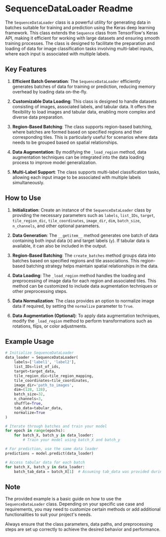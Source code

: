 # SequenceDataLoader Readme

The `SequenceDataLoader` class is a powerful utility for generating data in batches suitable for training and prediction using the Keras deep learning framework. This class extends the `Sequence` class from TensorFlow's Keras API, making it efficient for working with large datasets and ensuring smooth training processes. The class is designed to facilitate the preparation and loading of data for image classification tasks involving multi-label inputs, where each input is associated with multiple labels.

## Key Features

1. **Efficient Batch Generation**: The `SequenceDataLoader` efficiently generates batches of data for training or prediction, reducing memory overhead by loading data on-the-fly.

2. **Customizable Data Loading**: This class is designed to handle datasets consisting of images, associated labels, and tabular data. It offers the flexibility to load images and tabular data, enabling more complex and diverse data preparation.

3. **Region-Based Batching**: The class supports region-based batching, where batches are formed based on specified regions and their corresponding tiles. This is particularly useful for scenarios where data needs to be grouped based on spatial relationships.

4. **Data Augmentation**: By modifying the `_load_region` method, data augmentation techniques can be integrated into the data loading process to improve model generalization.

5. **Multi-Label Support**: The class supports multi-label classification tasks, allowing each input image to be associated with multiple labels simultaneously.

## How to Use

1. **Initialization**: Create an instance of the `SequenceDataLoader` class by providing the necessary parameters such as `labels`, `list_IDs`, `target`, `tile_region_dic`, `tile_coordinates`, `image_dir`, `dim`, `batch_size`, `n_channels`, and other optional parameters.

2. **Data Generation**: The `__getitem__` method generates one batch of data containing both input data (`X`) and target labels (`y`). If tabular data is available, it can also be included in the output.

3. **Region-Based Batching**: The `create_batches` method groups data into batches based on specified regions and tile associations. This region-based batching strategy helps maintain spatial relationships in the data.

4. **Data Loading**: The `_load_region` method handles the loading and preprocessing of image data for each region and associated tiles. This method can be customized to include data augmentation techniques or other preprocessing steps.

5. **Data Normalization**: The class provides an option to normalize image data if required, by setting the `normalize` parameter to `True`.

6. **Data Augmentation (Optional)**: To apply data augmentation techniques, modify the `_load_region` method to perform transformations such as rotations, flips, or color adjustments.

## Example Usage

```python
# Initialize SequenceDataLoader
data_loader = SequenceDataLoader(
    labels=['label1', 'label2'],
    list_IDs=list_of_ids,
    target=target_data,
    tile_region_dic=tile_region_mapping,
    tile_coordinates=tile_coordinates,
    image_dir='path_to_images',
    dim=(128, 128),
    batch_size=32,
    n_channels=3,
    shuffle=True,
    tab_data=tabular_data,
    normalize=True
)

# Iterate through batches and train your model
for epoch in range(epochs):
    for batch_X, batch_y in data_loader:
        # Train your model using batch_X and batch_y

# For prediction, use the same data loader
predictions = model.predict(data_loader)

# Access tabular data for each batch
for batch_X, batch_y in data_loader:
    batch_tab_data = batch_X[1]  # Assuming tab_data was provided during initialization
```

## Note

The provided example is a basic guide on how to use the `SequenceDataLoader` class. Depending on your specific use case and requirements, you may need to customize certain methods or add additional functionalities to suit your project's needs.

Always ensure that the class parameters, data paths, and preprocessing steps are set up correctly to achieve the desired behavior and performance.
